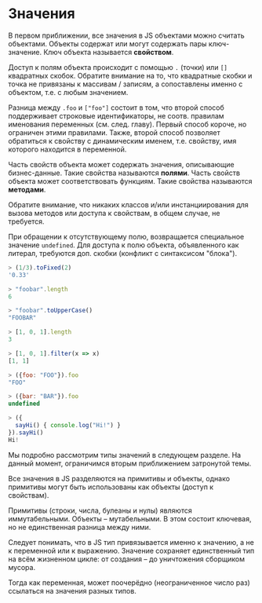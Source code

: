 # Значения

В первом приближении, все значения в JS объектами можно считать объектами.
Объекты содержат или могут содержать пары ключ-значение. Ключ объекта
называется **свойством**.

Доступ к полям объекта происходит с помощью `.` (точки) или `[]`
квадратных скобок. Обратите внимание на то, что квадратные скобки и
точка не привязаны к массивам / записям, а сопоставлены именно с объектом,
т.е. с любым значением.

Разница между `.foo` и `["foo"]` состоит в том, что второй способ
поддерживает строковые идентификаторы, не соотв. правилам именования
переменных (см. след. главу). Первый способ короче, но ограничен этими правилами.
Также, второй способ позволяет обратиться к свойству с динамическим именем,
т.е. свойству, имя которого находится в переменной.

Часть свойств объекта может содержать значения, описывающие бизнес-данные.
Такие свойства называются **полями**. Часть свойств объекта может
соответствовать функциям. Такие свойства называются **методами**.

Обратите внимание, что никаких классов и/или инстанциирования для вызова
методов или доступа к свойствам, в общем случае, не требуется.

При обращении к отсутствующему полю, возвращается специальное значение
`undefined`. Для доступа к полю объекта, объявленного как литерал,
требуются доп. скобки (конфликт с синтаксисом "блока").

```js
> (1/3).toFixed(2)
'0.33'

> "foobar".length
6

> "foobar".toUpperCase()
"FOOBAR"

> [1, 0, 1].length
3

> [1, 0, 1].filter(x => x)
[1, 1]

> ({foo: "FOO"}).foo
"FOO"

> ({bar: "BAR"}).foo
undefined

> ({
  sayHi() { console.log("Hi!") }
}).sayHi()
Hi!
```

Мы подробно рассмотрим типы значений в следующем разделе.
На данный момент, ограничимся вторым приближением затронутой темы.

Все значения в JS разделяются на примитивы и объекты, однако примитивы могут быть
использованы как объекты (доступ к свойствам).

Примитивы (строки, числа, булеаны и нулы) являются иммутабельными.
Объекты – мутабельными. В этом состоит ключевая, но не единственная
разница между ними.

Следует понимать, что в JS тип привязывается именно к значению,
а не к переменной или к выражению. Значение сохраняет единственный
тип на всём жизненном цикле: от создания – до уничтожения сборщиком мусора.

Тогда как переменная, может поочерёдно (неограниченное число раз) ссылаться
на значения разных типов.

